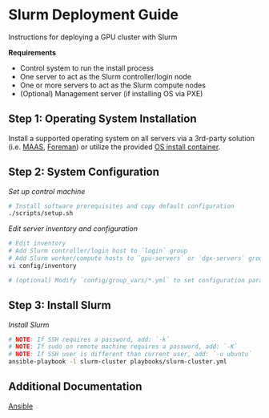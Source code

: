 Slurm Deployment Guide
===

Instructions for deploying a GPU cluster with Slurm

**Requirements**

  * Control system to run the install process
  * One server to act as the Slurm controller/login node
  * One or more servers to act as the Slurm compute nodes
  * (Optional) Management server (if installing OS via PXE)

## Step 1: Operating System Installation

Install a supported operating system on all servers via
a 3rd-party solution (i.e. [MAAS](https://maas.io/), [Foreman](https://www.theforeman.org/))
or utilize the provided [OS install container](PXE.md).

## Step 2: System Configuration

_Set up control machine_

```sh
# Install software prerequisites and copy default configuration
./scripts/setup.sh
```

_Edit server inventory and configuration_

```sh
# Edit inventory
# Add Slurm controller/login host to `login` group
# Add Slurm worker/compute hosts to `gpu-servers` or `dgx-servers` groups
vi config/inventory

# (optional) Modify `config/group_vars/*.yml` to set configuration parameters
```

## Step 3: Install Slurm

_Install Slurm_ 

```sh
# NOTE: If SSH requires a password, add: `-k`
# NOTE: If sudo on remote machine requires a password, add: `-K`
# NOTE: If SSH user is different than current user, add: `-u ubuntu`
ansible-playbook -l slurm-cluster playbooks/slurm-cluster.yml
```

## Additional Documentation

[Ansible](ANSIBLE.md)
